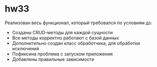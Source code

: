 # hw33

Реализован весь функционал, который требовался по условиям дз:
* Созданы CRUD-методы для каждой сущности
* Все методы корректно работают с базой данных
* Дополнительно создан класс обработчика, для обработки исключений
* Пофиксина проблема с запуском приложения
* Добавлены правильные зависимости
